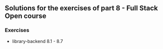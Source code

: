 ## Solutions for the exercises of part 8 - Full Stack Open course

### Exercises

- library-backend 8.1 - 8.7
